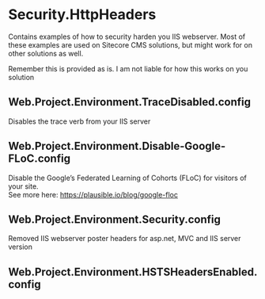 Security.HttpHeaders
====================

Contains examples of how to security harden you IIS webserver. Most of these examples are used on Sitecore CMS solutions, but might work for on other solutions as well. 

Remember this is provided as is. I am not liable for how this works on you solution

Web.Project.Environment.TraceDisabled.config
--------------------------------------------
Disables the trace verb from your IIS server

Web.Project.Environment.Disable-Google-FLoC.config
--------------------------------------------------
Disable the Google’s Federated Learning of Cohorts (FLoC) for visitors of your site.  
See more here: https://plausible.io/blog/google-floc 

Web.Project.Environment.Security.config	
-------------------------------------------------
Removed IIS webserver poster headers for asp.net, MVC and IIS server version

Web.Project.Environment.HSTSHeadersEnabled.config
-------------------------------------------------

